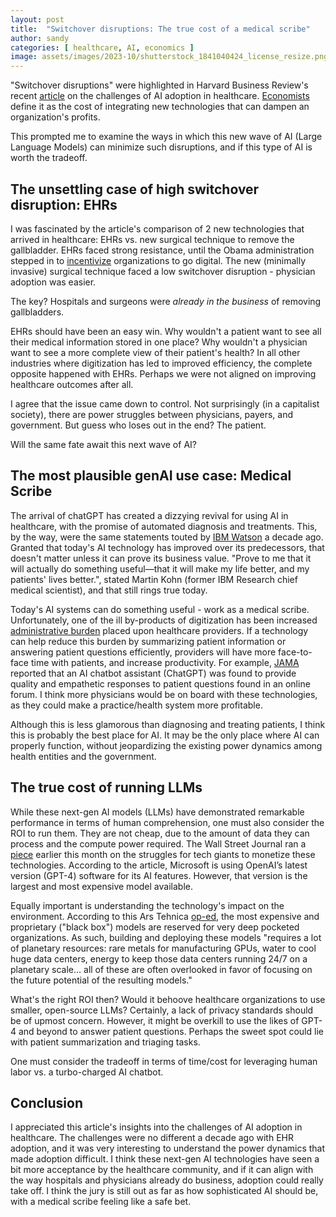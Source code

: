 ```yaml
---
layout: post
title:  "Switchover disruptions: The true cost of a medical scribe"
author: sandy
categories: [ healthcare, AI, economics ]
image: assets/images/2023-10/shutterstock_1841040424_license_resize.png
---
```

"Switchover disruptions" were highlighted in Harvard Business Review's recent [article](https://hbr.org/2023/09/ai-adoption-in-u-s-health-care-wont-be-easy) on the challenges of AI adoption in healthcare.  [Economists](https://www.aeaweb.org/articles?id=10.1257/mic.4.3.1) define it as the cost of integrating new technologies that can dampen an organization's profits.

This prompted me to examine the ways in which this new wave of AI (Large Language Models) can minimize such disruptions, and if this type of AI is worth the tradeoff.  

## The unsettling case of high switchover disruption: EHRs

I was fascinated by the article's comparison of 2 new technologies that arrived in healthcare: EHRs vs. new surgical technique to remove the gallbladder.  EHRs faced strong resistance, until the Obama administration stepped in to [incentivize](https://www.hipaajournal.com/what-is-the-hitech-act/#:~:text=The%20HITECH%20Act%20was%20created%20to%20promote%20and,%28HIPAA%29%20by%20tightening%20up%20the%20language%20of%20HIPAA.) organizations to go digital.  The new (minimally invasive) surgical technique faced a low switchover disruption - physician adoption was easier.  

The key?  Hospitals and surgeons were *already in the business* of removing gallbladders.

EHRs should have been an easy win.  Why wouldn't a patient want to see all their medical information stored in one place?  Why wouldn't a physician want to see a more complete view of their patient's health?  In all other industries where digitization has led to improved efficiency, the complete opposite happened with EHRs.  Perhaps we were not aligned on improving healthcare outcomes after all.

I agree that the issue came down to control.  Not surprisingly (in a capitalist society), there are power struggles between physicians, payers, and government.  But guess who loses out in the end?  The patient.  

Will the same fate await this next wave of AI?

## The most plausible genAI use case: Medical Scribe

The arrival of chatGPT has created a dizzying revival for using AI in healthcare, with the promise of automated diagnosis and treatments.  This, by the way, were the same statements touted by [IBM Watson](https://spectrum.ieee.org/how-ibm-watson-overpromised-and-underdelivered-on-ai-health-care) a decade ago.  Granted that today's AI technology has improved over its predecessors, that doesn't matter unless it can prove its business value.  "Prove to me that it will actually do something useful—that it will make my life better, and my patients' lives better.", stated Martin Kohn (former IBM Research chief medical scientist), and that still rings true today.

Today's AI systems can do something useful - work as a medical scribe.  Unfortunately, one of the ill by-products of digitization has been increased [administrative burden](https://www.medicaleconomics.com/view/top-challenges-2021-1-administrative-burdens-and-paperwork) placed upon healthcare providers.  If a technology can help reduce this burden by summarizing patient information or answering patient questions efficiently, providers will have more face-to-face time with patients, and increase productivity.  For example, [JAMA](https://jamanetwork.com/journals/jamainternalmedicine/article-abstract/2804309) reported that an AI chatbot assistant (ChatGPT) was found to provide quality and empathetic responses to patient questions found in an online forum.  I think more physicians would be on board with these technologies, as they could make a practice/health system more profitable.

Although this is less glamorous than diagnosing and treating patients, I think this is probably the best place for AI.  It may be the only place where AI can properly function, without jeopardizing the existing power dynamics among health entities and the government.  


## The true cost of running LLMs

While these next-gen AI models (LLMs) have demonstrated remarkable performance in terms of human comprehension, one must also consider the ROI to run them.  They are not cheap, due to the amount of data they can process and the compute power required.  The Wall Street Journal ran a [piece](https://www.wsj.com/tech/ai/ais-costly-buildup-could-make-early-products-a-hard-sell-bdd29b9f) earlier this month on the struggles for tech giants to monetize these technologies.  According to the article, Microsoft is using OpenAI’s latest version (GPT-4) software for its AI features.  However, that version is the largest and most expensive model available.  

Equally important is understanding the technology's impact on the environment.  According to this Ars Tehnica [op-ed](https://arstechnica.com/gadgets/2023/04/generative-ai-is-cool-but-lets-not-forget-its-human-and-environmental-costs/), the most expensive and proprietary ("black box") models are reserved for very deep pocketed organizations.  As such,  building and deploying these models "requires a lot of planetary resources: rare metals for manufacturing GPUs, water to cool huge data centers, energy to keep those data centers running 24/7 on a planetary scale… all of these are often overlooked in favor of focusing on the future potential of the resulting models."

What's the right ROI then?  Would it behoove healthcare organizations to use smaller, open-source LLMs?  Certainly, a lack of privacy standards should be of upmost concern.  However, it might be overkill to use the likes of GPT-4 and beyond to answer patient questions.  Perhaps the sweet spot could lie with patient summarization and triaging tasks.

One must consider the tradeoff in terms of time/cost for leveraging human labor vs. a turbo-charged AI chatbot.


## Conclusion

I appreciated this article's insights into the challenges of AI adoption in healthcare.  The challenges were no different a decade ago with EHR adoption, and it was very interesting to understand the power dynamics that made adoption difficult.  I think these next-gen AI technologies have seen a bit more acceptance by the healthcare community, and if it can align with the way hospitals and physicians already do business, adoption could really take off.  I think the jury is still out as far as how sophisticated AI should be, with a medical scribe feeling like a safe bet.